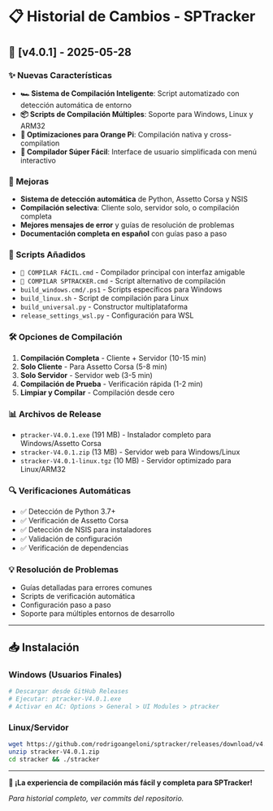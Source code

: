 # 📋 Historial de Cambios - SPTracker

## 🚀 [v4.0.1] - 2025-05-28

### ✨ Nuevas Características
- **🏎️ Sistema de Compilación Inteligente**: Script automatizado con detección automática de entorno
- **📦 Scripts de Compilación Múltiples**: Soporte para Windows, Linux y ARM32
- **🍊 Optimizaciones para Orange Pi**: Compilación nativa y cross-compilation
- **🎯 Compilador Súper Fácil**: Interface de usuario simplificada con menú interactivo

### 🔧 Mejoras
- **Sistema de detección automática** de Python, Assetto Corsa y NSIS
- **Compilación selectiva**: Cliente solo, servidor solo, o compilación completa
- **Mejores mensajes de error** y guías de resolución de problemas
- **Documentación completa en español** con guías paso a paso

### 📁 Scripts Añadidos
- `🎯 COMPILAR FÁCIL.cmd` - Compilador principal con interfaz amigable
- `🚀 COMPILAR SPTRACKER.cmd` - Script alternativo de compilación
- `build_windows.cmd/.ps1` - Scripts específicos para Windows
- `build_linux.sh` - Script de compilación para Linux
- `build_universal.py` - Constructor multiplataforma
- `release_settings_wsl.py` - Configuración para WSL

### 🛠️ Opciones de Compilación
1. **Compilación Completa** - Cliente + Servidor (10-15 min)
2. **Solo Cliente** - Para Assetto Corsa (5-8 min)
3. **Solo Servidor** - Servidor web (3-5 min)
4. **Compilación de Prueba** - Verificación rápida (1-2 min)
5. **Limpiar y Compilar** - Compilación desde cero

### 📊 Archivos de Release
- `ptracker-V4.0.1.exe` (191 MB) - Instalador completo para Windows/Assetto Corsa
- `stracker-V4.0.1.zip` (13 MB) - Servidor web para Windows/Linux
- `stracker-V4.0.1-linux.tgz` (10 MB) - Servidor optimizado para Linux/ARM32

### 🔍 Verificaciones Automáticas
- ✅ Detección de Python 3.7+
- ✅ Verificación de Assetto Corsa
- ✅ Detección de NSIS para instaladores
- ✅ Validación de configuración
- ✅ Verificación de dependencias

### 💡 Resolución de Problemas
- Guías detalladas para errores comunes
- Scripts de verificación automática
- Configuración paso a paso
- Soporte para múltiples entornos de desarrollo

---

## 📥 Instalación

### Windows (Usuarios Finales)
```bash
# Descargar desde GitHub Releases
# Ejecutar: ptracker-V4.0.1.exe
# Activar en AC: Options > General > UI Modules > ptracker
```

### Linux/Servidor
```bash
wget https://github.com/rodrigoangeloni/sptracker/releases/download/v4.0.1/stracker-V4.0.1.zip
unzip stracker-V4.0.1.zip
cd stracker && ./stracker
```

---

**🏁 ¡La experiencia de compilación más fácil y completa para SPTracker!**

*Para historial completo, ver commits del repositorio.*
